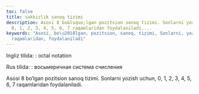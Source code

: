 ```yaml
---
toc: false
title: sakkizlik sanoq tizimi
description: Asosi 8 bo&lsquo;lgan pozitsion sanoq tizimi. Sonlarni yozish uchun,
  0, 1, 2, 3, 4, 5, 6, 7 raqamlaridan foydalaniladi....
keywords: "Asosi, bo\u2018lgan, pozitsion, sanoq, tizimi, Sonlarni, yozish, uchun,
  raqamlaridan, foydalaniladi"
---
```


Ingliz tilida:
:   octal notation

Rus tilida:
:   восьмеричная система счисления

Asosi 8 bo‘lgan pozitsion sanoq tizimi. Sonlarni yozish uchun, 0, 1, 2, 3, 4, 5, 6, 7 raqamlaridan foydalaniladi.